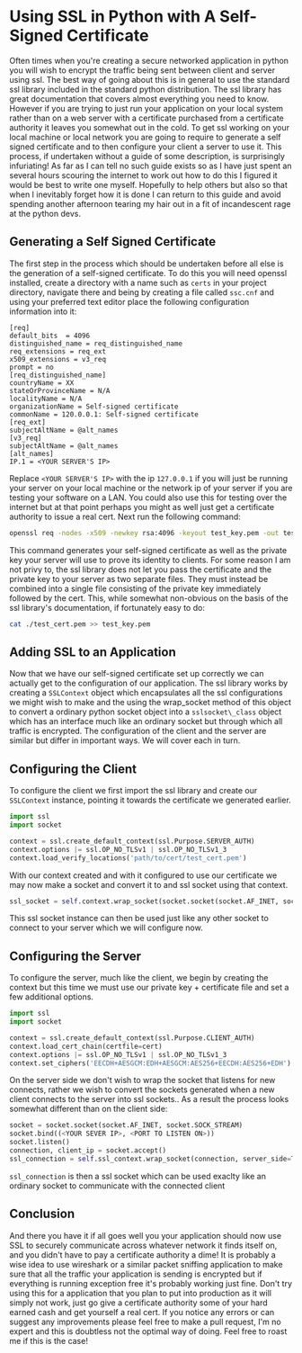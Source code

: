 # Using SSL in Python with A Self-Signed Certificate
Often times when you're creating a secure networked application in python you will wish to encrypt the traffic being sent between client and server using ssl.
The best way of going about this is in general to use the standard ssl library included in the standard python distribution.
The ssl library has great documentation that covers almost everything you need to know.
However if you are trying to just run your application on your local system rather than on a web server with a certificate purchased from a certificate authority it leaves you somewhat out in the cold.
To get ssl working on your local machine or local network you are going to require to generate a self signed certificate and to then configure your client a server to use it.
This process, if undertaken without a guide of some description, is surprisingly infuriating!
As far as I can tell no such guide exists so as I have just spent an several hours scouring the internet to work out how to do this I figured it would be best to write one myself.
Hopefully to help others but also so that when I inevitably forget how it is done I can return to this guide and avoid spending another afternoon tearing my hair out in a fit of incandescent rage at the python devs.

## Generating a Self Signed Certificate

The first step in the process which should be undertaken before all else is the generation of a self-signed certificate.
To do this you will need openssl installed, create a directory with a name such as `certs` in your project directory, navigate there and being by creating a file called `ssc.cnf` and using your preferred text editor place the following configuration information into it:
```
[req]
default_bits  = 4096 
distinguished_name = req_distinguished_name
req_extensions = req_ext
x509_extensions = v3_req
prompt = no
[req_distinguished_name]
countryName = XX
stateOrProvinceName = N/A
localityName = N/A
organizationName = Self-signed certificate
commonName = 120.0.0.1: Self-signed certificate
[req_ext]
subjectAltName = @alt_names
[v3_req]
subjectAltName = @alt_names
[alt_names]
IP.1 = <YOUR SERVER'S IP>
```
Replace `<YOUR SERVER'S IP>` with the ip `127.0.0.1` if you will just be running your server on your local machine or the network ip of your server if you are testing your software on a LAN. 
You could also use this for testing over the internet but at that point perhaps you might as well just get a certificate authority to issue a real cert.
Next run the following command:

```bash
openssl req -nodes -x509 -newkey rsa:4096 -keyout test_key.pem -out test_cert.pem -days 365 -config san.cnf
```

This command generates your self-signed certificate as well as the private key your server will use to prove its identity to clients.
For some reason I am not privy to, the ssl library does not let you pass the certificate and the private key to your server as two separate files.
They must instead be combined into a single file consisting of the private key immediately followed by the cert.
This, while somewhat non-obvious on the basis of the ssl library's documentation, if fortunately easy to do:

```bash
cat ./test_cert.pem >> test_key.pem
```

## Adding SSL to an Application

Now that we have our self-signed certificate set up correctly we can actually get to the configuration of our application.
The ssl library works by creating a `SSLContext` object which encapsulates all the ssl configurations we might wish to make and the using the wrap\_socket method of this object to convert a ordinary python socket object into a `sslsocket\_class` object which has an interface much like an ordinary socket but through which all traffic is encrypted.
The configuration of the client and the server are similar but differ in important ways.
We will cover each in turn.

## Configuring the Client

To configure the client we first import the ssl library and create our `SSLContext` instance, pointing it towards the certificate we generated earlier.

```python
import ssl
import socket

context = ssl.create_default_context(ssl.Purpose.SERVER_AUTH)
context.options |= ssl.OP_NO_TLSv1 | ssl.OP_NO_TLSv1_3
context.load_verify_locations('path/to/cert/test_cert.pem')
```

With our context created and with it configured to use our certificate we may now make a socket and convert it to and ssl socket using that context.
```python
ssl_socket = self.context.wrap_socket(socket.socket(socket.AF_INET, socket.SOCK_STREAM),server_hostname=<YOUR SERVER'S IP>)
```

This ssl socket instance can then be used just like any other socket to connect to your server which we will configure now.

## Configuring the Server

To configure the server, much like the client, we begin by creating the context but this time we must use our private key + certificate file and set a few additional options.

```python
import ssl
import socket

context = ssl.create_default_context(ssl.Purpose.CLIENT_AUTH)
context.load_cert_chain(certfile=cert) 
context.options |= ssl.OP_NO_TLSv1 | ssl.OP_NO_TLSv1_3
context.set_ciphers('EECDH+AESGCM:EDH+AESGCM:AES256+EECDH:AES256+EDH')
```

On the server side we don't wish to wrap the socket that listens for new connects, rather we wish to convert the sockets generated when a new client connects to the server into ssl sockets..
As a result the process looks somewhat different than on the client side:

```python
socket = socket.socket(socket.AF_INET, socket.SOCK_STREAM) 
socket.bind((<YOUR SEVER IP>, <PORT TO LISTEN ON>))
socket.listen()
connection, client_ip = socket.accept()
ssl_connection = self.ssl_context.wrap_socket(connection, server_side=True)
```

`ssl_connection` is then a ssl socket which can be used exaclty like an ordinary socket to communicate with the connected client

## Conclusion

And there you have it if all goes well you your application should now use SSL to securely communicate across whatever network it finds itself on, and you didn't have to pay a certificate authority a dime!
It is probably a wise idea to use wireshark or a similar packet sniffing application to make sure that all the traffic your application is sending is encrypted but if everything is running exception free it's probably working just fine.
Don't try using this for a application that you plan to put into production as it will simply not work, just go give a certificate authority some of your hard earned cash and get yourself a real cert.
If you notice any errors or can suggest any improvements please feel free to make a pull request, I'm no expert and this is doubtless not the optimal way of doing. 
Feel free to roast me if this is the case!
